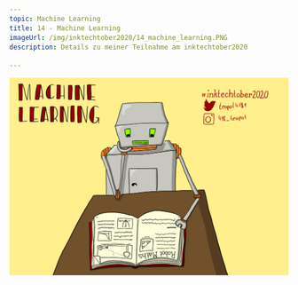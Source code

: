 ```yaml
---
topic: Machine Learning
title: 14 - Machine Learning
imageUrl: /img/inktechtober2020/14_machine_learning.PNG
description: Details zu meiner Teilnahme am inktechtober2020

---
```


![14 Machine Learning](/img/inktechtober2020/14_machine_learning.PNG)
